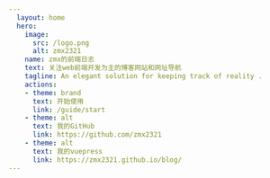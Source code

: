 ```yaml
---
  layout: home
  hero:
    image: 
      src: /logo.png
      alt: zmx2321
    name: zmx的前端日志
    text: 关注web前端开发为主的博客网站和网址导航
    tagline: An elegant solution for keeping track of reality .
    actions:
    - theme: brand
      text: 开始使用
      link: /guide/start
    - theme: alt
      text: 我的GitHub
      link: https://github.com/zmx2321
    - theme: alt
      text: 我的vuepress
      link: https://zmx2321.github.io/blog/
---
```

<Home />
